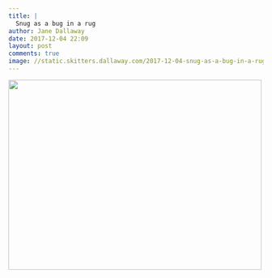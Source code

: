 ```yaml
---
title: |
  Snug as a bug in a rug
author: Jane Dallaway
date: 2017-12-04 22:09
layout: post
comments: true
image: //static.skitters.dallaway.com/2017-12-04-snug-as-a-bug-in-a-rug-thumb-1-IMG-6715.JPG
---
```


<div>
        <a href="//static.skitters.dallaway.com/2017-12-04-snug-as-a-bug-in-a-rug-fullsize-1-IMG-6715.JPG">
          <img src="//static.skitters.dallaway.com/2017-12-04-snug-as-a-bug-in-a-rug-thumb-1-IMG-6715.JPG" width="500" height="375"/>
        </a>
      </div>


  
      